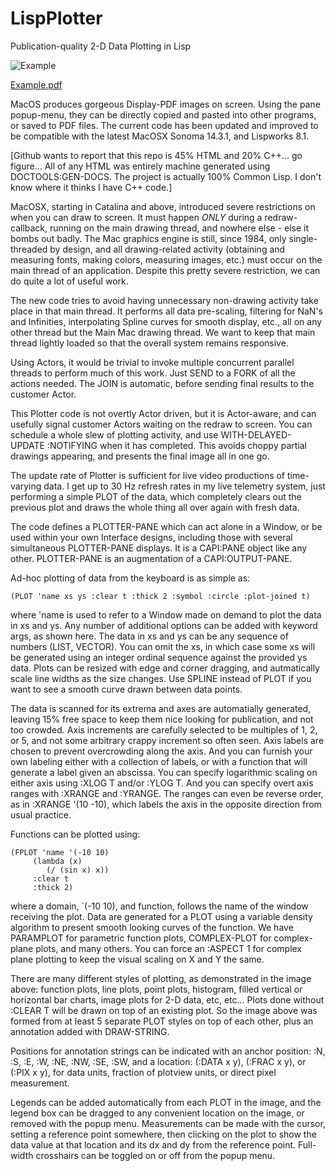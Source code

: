 LispPlotter
===========

Publication-quality 2-D Data Plotting in Lisp

![Example](https://github.com/dbmcclain/LispPlotter/assets/3160577/2e312dbc-c592-4e7f-9845-1eab6459cc4c)

[Example.pdf](https://github.com/dbmcclain/LispPlotter/files/14318921/Example.pdf)

MacOS produces gorgeous Display-PDF images on screen. Using the pane popup-menu, they can be directly copied and pasted into other programs, or saved to PDF files. The current code has been updated and improved to be compatible with the latest MacOSX Sonoma 14.3.1, and Lispworks 8.1.

[Github wants to report that this repo is 45% HTML and 20% C++... go figure... All of any HTML was entirely machine generated using DOCTOOLS:GEN-DOCS. The project is actually 100% Common Lisp. I don't know where it thinks I have C++ code.]

MacOSX, starting in Catalina and above, introduced severe restrictions on when you can draw to screen. It must happen *ONLY* during a redraw-callback, running on the main drawing thread, and nowhere else - else it bombs out badly. The Mac graphics engine is still, since 1984, only single-threaded by design, and all drawing-related activity (obtaining and measuring fonts, making colors, measuring images, etc.) must occur on the main thread of an application. Despite this pretty severe restriction, we can do quite a lot of useful work.

The new code tries to avoid having unnecessary non-drawing activity take place in that main thread. It performs all data pre-scaling, filtering for NaN's and Infinities, interpolating Spline curves for smooth display, etc., all on any other thread but the Main Mac drawing thread. We want to keep that main thread lightly loaded so that the overall system remains responsive.

Using Actors, it would be trivial to invoke multiple concurrent parallel threads to perform much of this work. Just SEND to a FORK of all the actions needed. The JOIN is automatic, before sending final results to the customer Actor.

This Plotter code is not overtly Actor driven, but it is Actor-aware, and can usefully signal customer Actors waiting on the redraw to screen. You can schedule a whole slew of plotting activity, and use WITH-DELAYED-UPDATE :NOTIFYING when it has completed. This avoids choppy partial drawings appearing, and presents the final image all in one go. 

The update rate of Plotter is sufficient for live video productions of time-varying data. I get up to 30 Hz refresh rates in my live telemetry system, just performing a simple PLOT of the data, which completely clears out the previous plot and draws the whole thing all over again with fresh data.

The code defines a PLOTTER-PANE which can act alone in a Window, or be used within your own Interface designs, including those with several simultaneous PLOTTER-PANE displays. It is a CAPI:PANE object like any other. PLOTTER-PANE is an augmentation of a CAPI:OUTPUT-PANE.

Ad-hoc plotting of data from the keyboard is as simple as:
```
(PLOT 'name xs ys :clear t :thick 2 :symbol :circle :plot-joined t)
```
where 'name is used to refer to a Window made on demand to plot the data in xs and ys. Any number of additional options can be added with keyword args, as shown here. The data in xs and ys can be any sequence of numbers (LIST, VECTOR). You can omit the xs, in which case some xs will be generated using an integer ordinal sequence against the provided ys data. Plots can be resized with edge and corner dragging, and autmatically scale line widths as the size changes. Use SPLINE instead of PLOT if you want to see a smooth curve drawn between data points.

The data is scanned for its extrema and axes are automatially generated, leaving 15% free space to keep them nice looking for publication, and not too crowded. Axis increments are carefully selected to be multiples of 1, 2, or 5, and not some arbitrary crappy increment so often seen. Axis labels are chosen to prevent overcrowding along the axis. And you can furnish your own labeling either with a collection of labels, or with a function that will generate a label given an abscissa. You can specify logarithmic scaling on either axis using :XLOG T and/or :YLOG T. And you can specify overt axis ranges with :XRANGE and :YRANGE. The ranges can even be reverse order, as in :XRANGE '(10 -10), which labels the axis in the opposite direction from usual practice.

Functions can be plotted using:
```
(FPLOT 'name '(-10 10)
     (lambda (x)
        (/ (sin x) x))
     :clear t
     :thick 2)
```
where a domain, `(-10 10), and function, follows the name of the window receiving the plot. Data are generated for a PLOT using a variable density algorithm to present smooth looking curves of the function. We have PARAMPLOT for parametric function plots, COMPLEX-PLOT for complex-plane plots, and many others. You can force an :ASPECT 1 for complex plane plotting to keep the visual scaling on X and Y the same.

There are many different styles of plotting, as demonstrated in the image above: function plots, line plots, point plots, histogram, filled vertical or horizontal bar charts, image plots for 2-D data, etc, etc... Plots done without :CLEAR T will be drawn on top of an existing plot. So the image above was formed from at least 5 separate PLOT styles on top of each other, plus an annotation added with DRAW-STRING. 

Positions for annotation strings can be indicated with an anchor position: :N, :S, :E, :W, :NE, :NW, :SE, :SW, and a location: (:DATA x y), (:FRAC x y), or (:PIX x y), for data units, fraction of plotview units, or direct pixel measurement. 

Legends can be added automatically from each PLOT in the image, and the legend box can be dragged to any convenient location on the image, or removed with the popup menu. Measurements can be made with the cursor, setting a reference point somewhere, then clicking on the plot to show the data value at that location and its dx and dy from the reference point. Full-width crosshairs can be toggled on or off from the popup menu.
